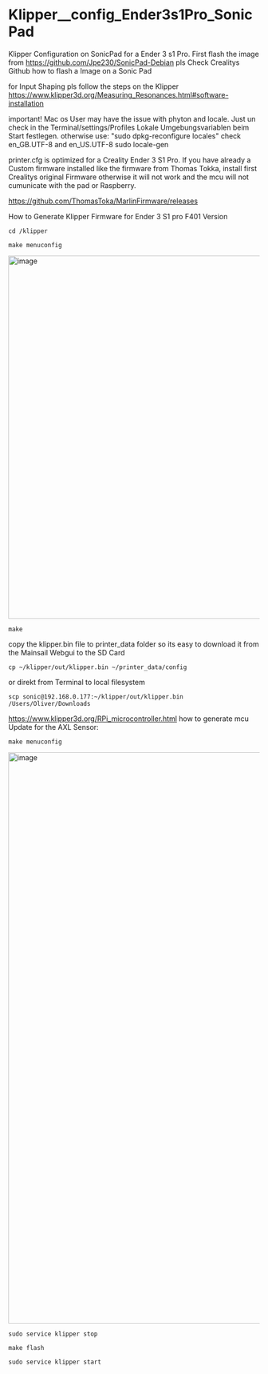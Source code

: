 # Klipper__config_Ender3s1Pro_SonicPad
Klipper Configuration on SonicPad for a Ender 3 s1 Pro. First flash the image from https://github.com/Jpe230/SonicPad-Debian
pls Check Crealitys Github how to flash a Image on a Sonic Pad

for Input Shaping pls follow the steps on the Klipper https://www.klipper3d.org/Measuring_Resonances.html#software-installation

important! Mac os User may have the issue with phyton and locale. Just un check in the Terminal/settings/Profiles Lokale Umgebungsvariablen beim Start festlegen.
otherwise use:
"sudo dpkg-reconfigure locales" check en_GB.UTF-8 and en_US.UTF-8
sudo locale-gen

printer.cfg is optimized for a Creality Ender 3 S1 Pro. If you have already a Custom firmware installed like the firmware from Thomas Tokka, install first Crealitys original Firmware otherwise it will not work
and the mcu will not cumunicate with the pad or Raspberry.

https://github.com/ThomasToka/MarlinFirmware/releases


How to Generate Klipper Firmware for Ender 3 S1 pro F401 Version
```
cd /klipper

make menuconfig
```


<img width="726" alt="image" src="https://github.com/beroliv/Klipper__config_Ender3s1Pro_SonicPad/assets/52623716/f4052d69-9621-4899-a1a4-7e2cd7e488e2">


```
make
```


copy the klipper.bin file to printer_data folder so its easy to download it from the Mainsail Webgui to the SD Card

```
cp ~/klipper/out/klipper.bin ~/printer_data/config
```
or direkt from Terminal to local filesystem
```
scp sonic@192.168.0.177:~/klipper/out/klipper.bin /Users/Oliver/Downloads
```

https://www.klipper3d.org/RPi_microcontroller.html
how to generate mcu Update for the AXL Sensor:

```
make menuconfig
```

<img width="1142" alt="image" src="https://github.com/beroliv/Klipper__config_Ender3s1Pro_SonicPad/assets/52623716/41969c9b-7e91-44c0-a26b-1d8902814e57">

```
sudo service klipper stop

make flash

sudo service klipper start
```







